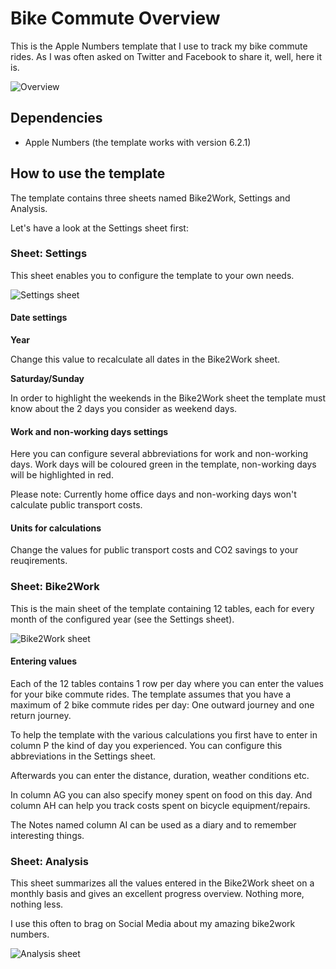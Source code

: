 # Bike Commute Overview
This is the Apple Numbers template that I use to track my bike commute rides. As I was often asked on Twitter and Facebook to share it, well, here it is.

![Overview](http://www.schoolscout24.de/bco/bco_filled.png)

## Dependencies
* Apple Numbers (the template works with version 6.2.1)

## How to use the template
The template contains three sheets named Bike2Work, Settings and Analysis.

Let's have a look at the Settings sheet first:
### Sheet: Settings
This sheet enables you to configure the template to your own needs.

![Settings sheet](http://www.schoolscout24.de/bco/bco_sheet_settings.png)

#### Date settings
**Year**

Change this value to recalculate all dates in the Bike2Work sheet.

**Saturday/Sunday**

In order to highlight the weekends in the Bike2Work sheet the template must know about the 2 days you consider as weekend days.

#### Work and non-working days settings

Here you can configure several abbreviations for work and non-working days. Work days will be coloured green in the template, non-working days will be highlighted in red.

Please note: Currently home office days and non-working days won't calculate public transport costs.

#### Units for calculations

Change the values for public transport costs and CO2 savings to your reuqirements.

### Sheet: Bike2Work

This is the main sheet of the template containing 12 tables, each for every month of the configured year (see the Settings sheet).

![Bike2Work sheet](http://www.schoolscout24.de/bco/bco_bike2work.png)

#### Entering values
Each of the 12 tables contains 1 row per day where you can enter the values for your bike commute rides. The template assumes that you have a maximum of 2 bike commute rides per day: One outward journey and one return journey.

To help the template with the various calculations you first have to enter in column P the kind of day you experienced. You can configure this abbreviations in the Settings sheet.

Afterwards you can enter the distance, duration, weather conditions etc.

In column AG you can also specify money spent on food on this day. And column AH can help you track costs spent on bicycle equipment/repairs.

The Notes named column AI can be used as a diary and to remember interesting things.

### Sheet: Analysis

This sheet summarizes all the values entered in the Bike2Work sheet on a monthly basis and gives an excellent progress overview. Nothing more, nothing less.

I use this often to brag on Social Media about my amazing bike2work numbers.

![Analysis sheet](http://www.schoolscout24.de/bco/bco_analysis.png)
